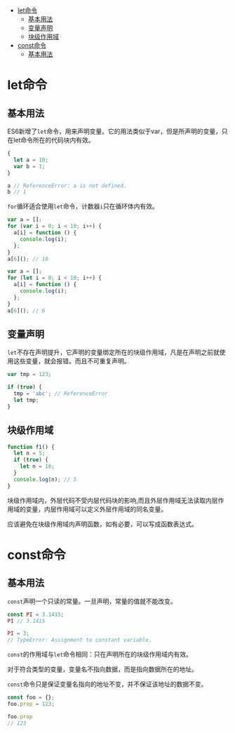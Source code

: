 
<!-- toc orderedList:0 -->

- [let命令](#let命令)
	- [基本用法](#基本用法)
	- [变量声明](#变量声明)
	- [块级作用域](#块级作用域)
- [const命令](#const命令)
	- [基本用法](#基本用法-1)

<!-- tocstop -->
# let命令
## 基本用法

ES6新增了`let`命令，用来声明变量。它的用法类似于var，但是所声明的变量，只在let命令所在的代码块内有效。

```js
{
  let a = 10;
  var b = 1;
}

a // ReferenceError: a is not defined.
b // 1
```


`for`循环适合使用`let`命令，计数器`i`只在循环体内有效。

```js
var a = [];
for (var i = 0; i < 10; i++) {
  a[i] = function () {
    console.log(i);
  };
}
a[6](); // 10

var a = [];
for (let i = 0; i < 10; i++) {
  a[i] = function () {
    console.log(i);
  };
}
a[6](); // 6
```

## 变量声明

`let`不存在声明提升，它声明的变量绑定所在的块级作用域，凡是在声明之前就使用这些变量，就会报错。而且不可重复声明。

```js
var tmp = 123;

if (true) {
  tmp = 'abc'; // ReferenceError
  let tmp;
}
```
## 块级作用域

```js
function f1() {
  let n = 5;
  if (true) {
    let n = 10;
  }
  console.log(n); // 5
}
```

块级作用域内，外层代码不受内层代码块的影响,而且外层作用域无法读取内层作用域的变量，内层作用域可以定义外层作用域的同名变量。

应该避免在块级作用域内声明函数，如有必要，可以写成函数表达式。

# const命令

## 基本用法

`const`声明一个只读的常量。一旦声明，常量的值就不能改变。

```js
const PI = 3.1415;
PI // 3.1415

PI = 3;
// TypeError: Assignment to constant variable.
```

`const`的作用域与`let`命令相同：只在声明所在的块级作用域内有效。

对于符合类型的变量，变量名不指向数据，而是指向数据所在的地址。

`const`命令只是保证变量名指向的地址不变，并不保证该地址的数据不变。

```js
const foo = {};
foo.prop = 123;

foo.prop
// 123
```
